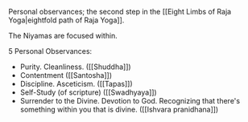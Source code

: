 Personal observances; the second step in the [[Eight Limbs of Raja Yoga|eightfold path of Raja Yoga]].

The Niyamas are focused within.

5 Personal Observances:
- Purity. Cleanliness. ([[Shuddha]])
- Contentment ([[Santosha]])
- Discipline. Asceticism. ([[Tapas]])
- Self-Study (of scripture) ([[Swadhyaya]])
- Surrender to the Divine. Devotion to God. Recognizing that there's something within you that is divine. ([[Ishvara pranidhana]])